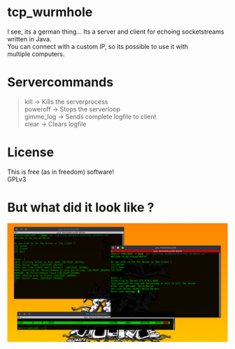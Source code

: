 # tcp_wurmhole
I see, its a german thing...
Its a server and client for echoing socketstreams written in Java. <br>
You can connect with a custom IP, so its possible to use it with <br>
multiple computers. 

# Servercommands
> kill -> Kills the serverprocess <br>
> poweroff -> Stops the serverloop <br>
> gimme_log -> Sends complete logfile to client <br>
> clear -> Clears logfile <br>

# License
This is free (as in freedom) software! <br>
GPLv3 <br>

# But what did it look like ?
![tcp_wurmhole](/pic0.png?raw=true "tcp_wurmhole")
